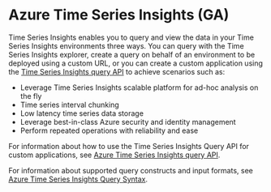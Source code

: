 # Azure Time Series Insights (GA)

Time Series Insights enables you to query and view the data in your Time Series Insights environments three ways. You can query with the Time Series Insights explorer, create a query on behalf of an environment to be deployed using a custom URL, or you can create a custom application using the [Time Series Insights query API](https://docs.microsoft.com/en-us/rest/api/time-series-insights/time-series-insights-reference-queryapi) to achieve scenarios such as:

- Leverage Time Series Insights scalable platform for ad-hoc analysis on the fly
- Time series interval chunking
- Low latency time series data storage
- Leverage best-in-class Azure security and identity management
- Perform repeated operations with reliability and ease

For information about how to use the Time Series Insights Query API for custom applications, see [Azure Time Series Insights query API](https://docs.microsoft.com/rest/api/time-series-insights/time-series-insights-reference-queryapi). 

For information about supported query constructs and input formats, see [Azure Time Series Insights Query Syntax](https://docs.microsoft.com/en-us/rest/api/time-series-insights/time-series-insights-reference-query-syntax).
